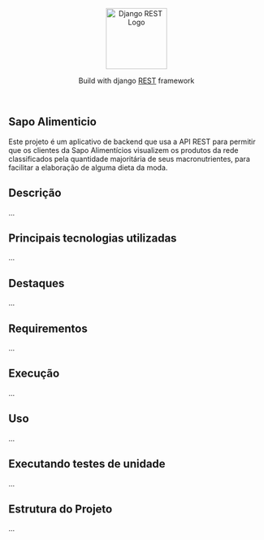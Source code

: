 <p align="center">
  <a href="https://www.django-rest-framework.org/" target="blank"><img src="https://www.django-rest-framework.org/img/logo.png" width="120" alt="Django REST Logo" /></a>
</p>

<p align="center">Build with django <a href="https://www.django-rest-framework.org/" target="_blank"> REST</a> framework</p>
<p align="center">
<br>

## Sapo Alimenticio

Este projeto é um aplicativo de backend que usa a API REST para permitir que os clientes da Sapo Alimentícios visualizem os produtos da rede classificados pela
quantidade majoritária de seus macronutrientes, para facilitar a elaboração de alguma dieta da moda.

## Descrição
...

## Principais tecnologias utilizadas
...
## Destaques
...

## Requirementos
...

## Execução
...

## Uso
...

## Executando testes de unidade
...

## Estrutura do Projeto
...


